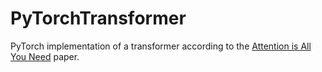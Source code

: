# PyTorchTransformer
PyTorch implementation of a transformer according to the [Attention is All You Need](https://arxiv.org/abs/1706.03762) paper.

